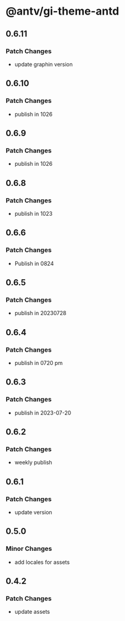 # @antv/gi-theme-antd

## 0.6.11

### Patch Changes

- update graphin version

## 0.6.10

### Patch Changes

- publish in 1026

## 0.6.9

### Patch Changes

- publish in 1026

## 0.6.8

### Patch Changes

- publish in 1023

## 0.6.6

### Patch Changes

- Publish in 0824

## 0.6.5

### Patch Changes

- publish in 20230728

## 0.6.4

### Patch Changes

- publish in 0720 pm

## 0.6.3

### Patch Changes

- publish in 2023-07-20

## 0.6.2

### Patch Changes

- weekly publish

## 0.6.1

### Patch Changes

- update version

## 0.5.0

### Minor Changes

- add locales for assets

## 0.4.2

### Patch Changes

- update assets
